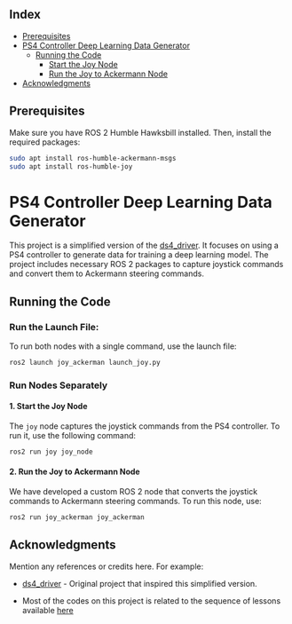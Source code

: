 ## Index
- [Prerequisites](#prerequisites)
- [PS4 Controller Deep Learning Data Generator](#ps4-controller-deep-learning-data-generator)
  - [Running the Code](#running-the-code)
    - [Start the Joy Node](#1-start-the-joy-node)
    - [Run the Joy to Ackermann Node](#2-run-the-joy-to-ackermann-node)
- [Acknowledgments](#acknowledgments)

## Prerequisites

Make sure you have ROS 2 Humble Hawksbill installed. Then, install the required packages:

```bash
sudo apt install ros-humble-ackermann-msgs
sudo apt install ros-humble-joy
```
# PS4 Controller Deep Learning Data Generator

This project is a simplified version of the [ds4_driver](https://wiki.ros.org/ds4_driver). It focuses on using a PS4 controller to generate data for training a deep learning model. The project includes necessary ROS 2 packages to capture joystick commands and convert them to Ackermann steering commands.

## Running the Code

### Run the Launch File:

To run both nodes with a single command, use the launch file:

```bash
ros2 launch joy_ackerman launch_joy.py
```

### Run Nodes Separately

#### 1. Start the Joy Node

The `joy` node captures the joystick commands from the PS4 controller. To run it, use the following command:

```bash
ros2 run joy joy_node
```

#### 2. Run the Joy to Ackermann Node

We have developed a custom ROS 2 node that converts the joystick commands to Ackermann steering commands. To run this node, use:

```bash
ros2 run joy_ackerman joy_ackerman
```

## Acknowledgments

Mention any references or credits here. For example:

- [ds4_driver](https://wiki.ros.org/ds4_driver) - Original project that inspired this simplified version.

- Most of the codes on this project is related to the sequence of lessons available [here](https://www.youtube.com/watch?v=v6w_zVHL8WQ&amp;list=PL7rtKJAz_mPdFDJtufKmqfWRNu55s_LMc) 
